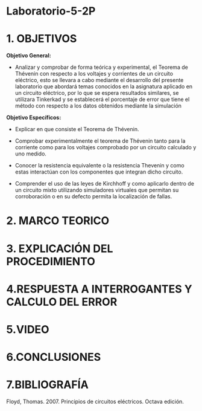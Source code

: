 # Laboratorio-5-2P
# 1. OBJETIVOS 

**Objetivo General:**

* Analizar y comprobar de forma teórica y experimental, el Teorema de Thévenin con respecto a los voltajes y corrientes de un circuito eléctrico, esto se llevara a cabo mediante el desarrollo del presente laboratorio que abordará temas conocidos en la asignatura aplicado en un circuito eléctrico, por lo que se espera resultados similares, se utilizara Tinkerkad y se establecerá el porcentaje de error que tiene el método con respecto a los datos obtenidos mediante la simulación

**Objetivo Específicos:**

* Explicar en que consiste el Teorema de Thévenin.

* Comprobar experimentalmente el teorema de Thévenin tanto para la corriente como para los voltajes comprobado por un circuito calculado y uno medido.

* Conocer la resistencia equivalente o la resistencia Thevenin y como estas interactúan con los componentes que integran dicho circuito.

* Comprender el uso de las leyes de Kirchhoff y como aplicarlo dentro de un circuito mixto utilizando simuladores virtuales que permitan su corroboración o en su defecto permita la localización de fallas.

# 2. MARCO TEORICO 



# 3. EXPLICACIÓN DEL PROCEDIMIENTO 



# 4.RESPUESTA A INTERROGANTES Y CALCULO DEL ERROR


# 5.VIDEO


# 6.CONCLUSIONES


# 7.BIBLIOGRAFÍA

Floyd, Thomas. 2007. Principios de circuitos eléctricos. Octava edición.
